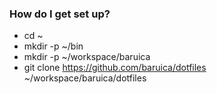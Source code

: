 ### How do I get set up? ###

* cd ~
* mkdir -p ~/bin
* mkdir -p ~/workspace/baruica
* git clone https://github.com/baruica/dotfiles ~/workspace/baruica/dotfiles
